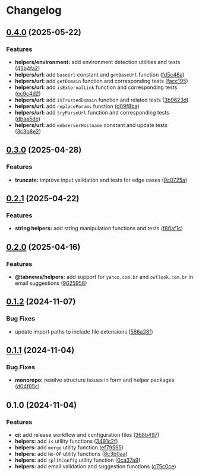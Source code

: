 # Changelog

## [0.4.0](https://github.com/aprendendofelipe/tabnews/compare/helpers-v0.3.0...helpers-v0.4.0) (2025-05-22)


### Features

* **helpers/environment:** add environment detection utilities and tests ([43b4fa2](https://github.com/aprendendofelipe/tabnews/commit/43b4fa21b83f2cc485379701ce6d783bfdbadb3c))
* **helpers/url:** add `baseUrl` constant and `getBaseUrl` function ([fd5c46a](https://github.com/aprendendofelipe/tabnews/commit/fd5c46aaf7d5c0b502ea4ed1740b828cdcd3dd8d))
* **helpers/url:** add `getDomain` function and corresponding tests ([facc195](https://github.com/aprendendofelipe/tabnews/commit/facc1957f48d5a20931e940c8478c962aa34fd2b))
* **helpers/url:** add `isExternalLink` function and corresponding tests ([ec9c4d2](https://github.com/aprendendofelipe/tabnews/commit/ec9c4d28a07f51b1d89801e3f45036fd0db75b5f))
* **helpers/url:** add `isTrustedDomain` function and related tests ([3b9623d](https://github.com/aprendendofelipe/tabnews/commit/3b9623d4bb3e67510cd7e02e98ab34dac71fb5cc))
* **helpers/url:** add `replaceParams` function ([d09f8ba](https://github.com/aprendendofelipe/tabnews/commit/d09f8baadaf3620afbd24c2479247786d3cd3fa8))
* **helpers/url:** add `tryParseUrl` function and corresponding tests ([dbaa5de](https://github.com/aprendendofelipe/tabnews/commit/dbaa5de686f380ef013024e0d948bb00555119e8))
* **helpers/url:** add `webserverHostname` constant and update tests ([3c3b8e2](https://github.com/aprendendofelipe/tabnews/commit/3c3b8e2939b5a015f4cec2b1d6d5bbfb0edd26f0))

## [0.3.0](https://github.com/aprendendofelipe/tabnews/compare/helpers-v0.2.1...helpers-v0.3.0) (2025-04-28)


### Features

* **truncate:** improve input validation and tests for edge cases ([9c0725a](https://github.com/aprendendofelipe/tabnews/commit/9c0725acfb5e24a0d4182d8a7e8abca7c4730e63))

## [0.2.1](https://github.com/aprendendofelipe/tabnews/compare/helpers-v0.2.0...helpers-v0.2.1) (2025-04-22)


### Features

* **string helpers:** add string manipulation functions and tests ([f80af1c](https://github.com/aprendendofelipe/tabnews/commit/f80af1c42d70c099d775b6aa38fef0fcca4f2730))

## [0.2.0](https://github.com/aprendendofelipe/tabnews/compare/helpers-v0.1.2...helpers-v0.2.0) (2025-04-16)


### Features

* **@tabnews/helpers:** add support for `yahoo.com.br` and `outlook.com.br` in email suggestions ([9625958](https://github.com/aprendendofelipe/tabnews/commit/962595846478665684a6513590497d6c59eae5f8))

## [0.1.2](https://github.com/aprendendofelipe/tabnews/compare/helpers-v0.1.1...helpers-v0.1.2) (2024-11-07)


### Bug Fixes

* update import paths to include file extensions ([566a28f](https://github.com/aprendendofelipe/tabnews/commit/566a28f1cc9a760c521c86752a79564ac56533de))

## [0.1.1](https://github.com/aprendendofelipe/tabnews/compare/helpers-v0.1.0...helpers-v0.1.1) (2024-11-04)


### Bug Fixes

* **monorepo:** resolve structure issues in form and helper packages ([d04f85c](https://github.com/aprendendofelipe/tabnews/commit/d04f85cd5f0ef326def898d277d1135f3ffd9594))

## 0.1.0 (2024-11-04)


### Features

* **ci:** add release workflow and configuration files ([368b497](https://github.com/aprendendofelipe/tabnews/commit/368b49796e99dd529e8e4674117c974532b57164))
* **helpers:** add `is` utility functions ([3491c2f](https://github.com/aprendendofelipe/tabnews/commit/3491c2fe694e0f1e5c4122172b77189089b9f5a1))
* **helpers:** add `merge` utility function ([ef79595](https://github.com/aprendendofelipe/tabnews/commit/ef795957d3b94005b70e54f80ab0312773477dfa))
* **helpers:** add `No-OP` utility functions ([8c3b0aa](https://github.com/aprendendofelipe/tabnews/commit/8c3b0aac244a078b1055da2fca9b52de45c035ee))
* **helpers:** add `splitConfig` utility function ([0ca37a9](https://github.com/aprendendofelipe/tabnews/commit/0ca37a920d98566c65c8357fc66dba8aa519e36f))
* **helpers:** add email validation and suggestion functions ([c75c0ce](https://github.com/aprendendofelipe/tabnews/commit/c75c0ce7608a51bffb428315d075f1b9f91d88e3))

